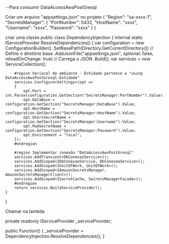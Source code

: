 --Para consumir DataAccessAwsPostGresql

Criar um arquivo "appsettings.json" no projeto 
{
  "Region": "sa-xxxx-1",
  "SecretsManager": {
    "PortNumber": 5432,
    "HostName": "xxxx",
    "Username": "xxxx",
    "Password": "xxxx"
  }
}


criar uma classe
public class DependencyInjection
{
    internal static IServiceProvider ResolveDependencies()
    {
        var configuration = new ConfigurationBuilder()
            .SetBasePath(Directory.GetCurrentDirectory()) // Define o diretório base
            .AddJsonFile("appsettings.json", optional: false, reloadOnChange: true) // Carrega o JSON
            .Build();
        var services = new ServiceCollection();

        #region Variacel de ambiente - Entidade pertence a "using DataAccessAwsPostGresql.Entidade"
        services.Configure<Settings>(opt =>
        {
            opt.Port = int.Parse(configuration.GetSection("SecretsManager:PortNumber").Value);
            opt.DataBase = configuration.GetSection("SecretsManager:DataBase").Value;
            opt.HostName = configuration.GetSection("SecretsManager:HostName").Value;
            opt.UsersSecretName = configuration.GetSection("SecretsManager:Username").Value;
            opt.PwdSecretName = configuration.GetSection("SecretsManager:Password").Value;
            opt.Environment = "local";
        });
        #endregion

        #region Implementar conexão "DataAccessAwsPostGresql"
        services.AddTransient<DbConexaoService>();
        services.AddScoped<IDbConexaoService, DbConexaoService>();
        services.AddScoped<IUnitOfWork, UnitOfWork>();
        services.AddScoped<IAmazonSecretsManager, AmazonSecretsManagerClient>();
        services.AddScoped<ISecretCache, SecretsManagerFacade>();
        #endregion
        return services.BuildServiceProvider(); 
    }
}

Chamar na lambda 

private readonly IServiceProvider _serviceProvider;

public Function()
{
   _serviceProvider = DependencyInjection.ResolveDependencies();
}